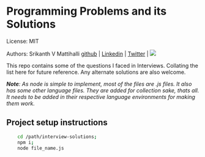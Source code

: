 # Programming Problems and its Solutions

License: MIT

Authors: Srikanth V Mattihalli [github](https://github.com/srikantmatihali) | [Linkedin](https://www.linkedin.com/in/srikanthvmattihalli/) | [Twitter](https://twitter.com/srikantmatihali/) | <a href="mailto:srikantmatihali@gmail.com?"><img src="https://img.shields.io/badge/gmail-%23DD0031.svg?&style=for-the-badge&logo=gmail&logoColor=white"/></a>

This repo contains some of the questions I faced in Interviews. Collating the list here for future reference. Any alternate solutions are also welcome. 

_**Note**: As node is simple to implement, most of the files are .js files. It also has some other language files. They are added for collection sake, thats all. It needs to be added in their respective language environments for making them work._

## Project setup instructions

```sh
    cd /path/interview-solutions;
    npm i;
    node file_name.js
```